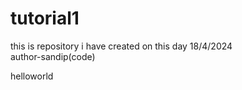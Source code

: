 # tutorial1
this is repository i have created on this day 18/4/2024
<br>
author-sandip(code)
<p>helloworld</p>